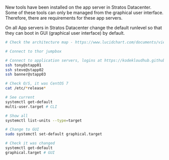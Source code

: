 New tools have been installed on the app server in Stratos Datacenter. Some of these tools can only be managed from the graphical user interface. Therefore, there are requirements for these app servers.


On all App servers in Stratos Datacenter change the default runlevel so that they can boot in GUI (graphical user interface) by default.

```bash
# Check the architecture map - https://www.lucidchart.com/documents/view/58e22de2-c446-4b49-ae0f-db79a3318e97/0_0

# Connect to thor jumpbox

# Connect to application servers, logins at https://kodekloudhub.github.io/kodekloud-engineer/docs/projects/nautilus
ssh tony@stapp01
ssh steve@stapp02
ssh banner@stapp03

# Check O/S, it was CentOS 7
cat /etc/*release*

# See current
systemctl get-default
multi-user.target # CLI

# Show all
systemctl list-units --type=target

# Change to GUI
sudo systemctl set-default graphical.target

# Check it was changed
systemctl get-default
graphical.target # GUI
```
